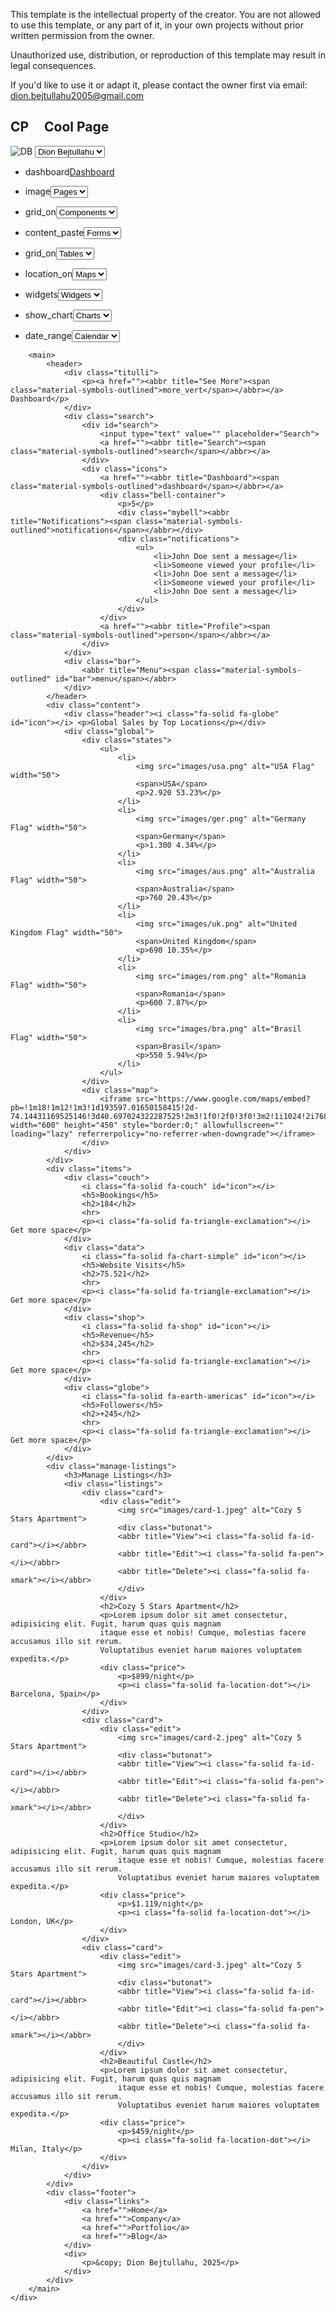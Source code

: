 This template is the intellectual property of the creator.
You are not allowed to use this template, or any part of it, in your own projects without prior written permission from the owner.

Unauthorized use, distribution, or reproduction of this template may result in legal consequences.

If you'd like to use it or adapt it, please contact the owner first via email: dion.bejtullahu2005@gmail.com

<!DOCTYPE html>
<html lang="en">
<head>
    <meta charset="UTF-8">
    <meta name="viewport" content="width=device-width, initial-scale=1.0">
    <title>Document</title>
    <link rel="stylesheet" href="styles.css">
    <link rel="stylesheet" href="https://cdnjs.cloudflare.com/ajax/libs/font-awesome/6.5.1/css/all.min.css" integrity="sha512-DTOQO9RWCH3ppGqcWaEA1BIZOC6xxalwEsw9c2QQeAIftl+Vegovlnee1c9QX4TctnWMn13TZye+giMm8e2LwA==" crossorigin="anonymous" referrerpolicy="no-referrer" />
    <link rel="stylesheet" href="https://fonts.googleapis.com/css2?family=Material+Symbols+Outlined:opsz,wght,FILL,GRAD@24,400,0,0&icon_names=default" />
</head>
<body>
    <div class="container">
        <nav>
            <div class="nav">
            <div class="header">
                <h2>CP &nbsp;&nbsp;&nbsp; Cool Page</h2>
            </div>
            <div class="account">
                <img src="images/accpic.png" alt="DB"/>
                <select name="account" id="account">
                    <option value="">Dion Bejtullahu</option>
                </select>
            </div>
            <div class="menu">
                <ul>
                    <li id="dashboard"><p><span class="material-symbols-outlined" id="fill">dashboard</span><a href="cssfinal.html">Dashboard</a></p></li>
                    <li id="menu"><p><span class="material-symbols-outlined">image</span><select name="" id="select"><option value=""><a href="cssfinal.html">Pages</a></option></select></p></li> 
                    <li id="menu"><p><span class="material-symbols-outlined">grid_on</span><select name="" id="select"><option value=""><a href="cssfinal.html">Components</a></option></select></p></li>
                    <li id="menu"><p><span class="material-symbols-outlined">content_paste</span><select name="" id="select"><option value=""><a href="cssfinal.html">Forms</a></option></select></p></li>
                    <li id="menu"><p><span class="material-symbols-outlined">grid_on</span><select name="" id="select"><option value=""><a href="cssfinal.html">Tables</a></option></select></p></li>
                    <li id="menu"><p><span class="material-symbols-outlined">location_on</span><select name="" id="select"><option value=""><a href="cssfinal.html">Maps</a></option></select></p></li>
                    <li id="menu"><p><span class="material-symbols-outlined">widgets</span><select name="" id="select"><option value=""><a href="cssfinal.html">Widgets</a></option></select></p></li>
                    <li id="menu"><p><span class="material-symbols-outlined">show_chart</span><select name="" id="select"><option value=""><a href="cssfinal.html">Charts</a></option></select></p></li>
                    <li id="menu"><p><span class="material-symbols-outlined">date_range</span><select name="" id="select"><option value=""><a href="cssfinal.html">Calendar</a></option></select></p></li>
                </ul>
            </div>
        </div>
        </nav>

        <main>
            <header>
                <div class="titulli">
                    <p><a href=""><abbr title="See More"><span class="material-symbols-outlined">more_vert</span></abbr></a> Dashboard</p>
                </div>
                <div class="search">
                    <div id="search">
                        <input type="text" value="" placeholder="Search">
                        <a href=""><abbr title="Search"><span class="material-symbols-outlined">search</span></abbr></a>
                    </div>
                    <div class="icons">
                        <a href=""><abbr title="Dashboard"><span class="material-symbols-outlined">dashboard</span></abbr></a>
                        <div class="bell-container">
                            <p>5</p>
                            <div class="mybell"><abbr title="Notifications"><span class="material-symbols-outlined">notifications</span></abbr></div>
                            <div class="notifications">
                                <ul>
                                    <li>John Doe sent a message</li>
                                    <li>Someone viewed your profile</li>
                                    <li>John Doe sent a message</li>
                                    <li>Someone viewed your profile</li>
                                    <li>John Doe sent a message</li>
                                </ul>
                            </div>
                        </div>
                        <a href=""><abbr title="Profile"><span class="material-symbols-outlined">person</span></abbr></a>
                    </div>
                </div>
                <div class="bar">
                    <abbr title="Menu"><span class="material-symbols-outlined" id="bar">menu</span></abbr>
                </div>
            </header>
            <div class="content">
                <div class="header"><i class="fa-solid fa-globe" id="icon"></i> <p>Global Sales by Top Locations</p></div>
                <div class="global">
                    <div class="states">
                        <ul>
                            <li>
                                <img src="images/usa.png" alt="USA Flag" width="50">
                                <span>USA</span>
                                <p>2.920 53.23%</p>
                            </li>
                            <li>
                                <img src="images/ger.png" alt="Germany Flag" width="50">
                                <span>Germany</span>
                                <p>1.300 4.34%</p>
                            </li>
                            <li>
                                <img src="images/aus.png" alt="Australia Flag" width="50">
                                <span>Australia</span>
                                <p>760 20.43%</p>
                            </li>
                            <li>
                                <img src="images/uk.png" alt="United Kingdom Flag" width="50">
                                <span>United Kingdom</span>
                                <p>690 10.35%</p>
                            </li>
                            <li>
                                <img src="images/rom.png" alt="Romania Flag" width="50">
                                <span>Romania</span>
                                <p>600 7.87%</p>
                            </li>
                            <li>
                                <img src="images/bra.png" alt="Brasil Flag" width="50">
                                <span>Brasil</span>
                                <p>550 5.94%</p>
                            </li>
                        </ul>
                    </div>
                    <div class="map">
                        <iframe src="https://www.google.com/maps/embed?pb=!1m18!1m12!1m3!1d193597.01650158415!2d-74.14431169525146!3d40.697024322287525!2m3!1f0!2f0!3f0!3m2!1i1024!2i768!4f13.1!3m3!1m2!1s0x89c24fa5d33f083b%3A0xc80b8f06e177fe62!2sNew%20York%2C%20NY%2C%20USA!5e0!3m2!1sen!2s!4v1743363056002!5m2!1sen!2s" width="600" height="450" style="border:0;" allowfullscreen="" loading="lazy" referrerpolicy="no-referrer-when-downgrade"></iframe>
                    </div>
                </div>
            </div>
            <div class="items">
                <div class="couch">
                    <i class="fa-solid fa-couch" id="icon"></i>
                    <h5>Bookings</h5>
                    <h2>184</h2>
                    <hr>
                    <p><i class="fa-solid fa-triangle-exclamation"></i> Get more space</p>
                </div>
                <div class="data">
                    <i class="fa-solid fa-chart-simple" id="icon"></i>
                    <h5>Website Visits</h5>
                    <h2>75.521</h2>
                    <hr>
                    <p><i class="fa-solid fa-triangle-exclamation"></i> Get more space</p>
                </div>
                <div class="shop">
                    <i class="fa-solid fa-shop" id="icon"></i>
                    <h5>Revenue</h5>
                    <h2>$34,245</h2>
                    <hr>
                    <p><i class="fa-solid fa-triangle-exclamation"></i> Get more space</p>
                </div>
                <div class="globe">
                    <i class="fa-solid fa-earth-americas" id="icon"></i>
                    <h5>Followers</h5>
                    <h2>+245</h2>
                    <hr>
                    <p><i class="fa-solid fa-triangle-exclamation"></i> Get more space</p>
                </div>
            </div>
            <div class="manage-listings">
                <h3>Manage Listings</h3>
                <div class="listings">
                    <div class="card">
                        <div class="edit">
                            <img src="images/card-1.jpeg" alt="Cozy 5 Stars Apartment">
                            <div class="butonat">
                            <abbr title="View"><i class="fa-solid fa-id-card"></i></abbr>
                            <abbr title="Edit"><i class="fa-solid fa-pen"></i></abbr>
                            <abbr title="Delete"><i class="fa-solid fa-xmark"></i></abbr>
                            </div>
                        </div>
                        <h2>Cozy 5 Stars Apartment</h2>
                        <p>Lorem ipsum dolor sit amet consectetur, adipisicing elit. Fugit, harum quas quis magnam 
                        itaque esse et nobis! Cumque, molestias facere accusamus illo sit rerum. 
                        Voluptatibus eveniet harum maiores voluptatem expedita.</p>
                        <div class="price">
                            <p>$899/night</p>
                            <p><i class="fa-solid fa-location-dot"></i> Barcelona, Spain</p>
                        </div>
                    </div>
                    <div class="card">
                        <div class="edit">
                            <img src="images/card-2.jpeg" alt="Cozy 5 Stars Apartment">
                            <div class="butonat">
                            <abbr title="View"><i class="fa-solid fa-id-card"></i></abbr>
                            <abbr title="Edit"><i class="fa-solid fa-pen"></i></abbr>
                            <abbr title="Delete"><i class="fa-solid fa-xmark"></i></abbr>
                            </div>
                        </div>
                        <h2>Office Studio</h2>
                        <p>Lorem ipsum dolor sit amet consectetur, adipisicing elit. Fugit, harum quas quis magnam 
                            itaque esse et nobis! Cumque, molestias facere accusamus illo sit rerum. 
                            Voluptatibus eveniet harum maiores voluptatem expedita.</p>
                        <div class="price">
                            <p>$1.119/night</p>
                            <p><i class="fa-solid fa-location-dot"></i> London, UK</p>
                        </div>
                    </div>
                    <div class="card">
                        <div class="edit">
                            <img src="images/card-3.jpeg" alt="Cozy 5 Stars Apartment">
                            <div class="butonat">
                            <abbr title="View"><i class="fa-solid fa-id-card"></i></abbr>
                            <abbr title="Edit"><i class="fa-solid fa-pen"></i></abbr>
                            <abbr title="Delete"><i class="fa-solid fa-xmark"></i></abbr>
                            </div>
                        </div>
                        <h2>Beautiful Castle</h2>
                        <p>Lorem ipsum dolor sit amet consectetur, adipisicing elit. Fugit, harum quas quis magnam 
                            itaque esse et nobis! Cumque, molestias facere accusamus illo sit rerum. 
                            Voluptatibus eveniet harum maiores voluptatem expedita.</p>
                        <div class="price">
                            <p>$459/night</p>
                            <p><i class="fa-solid fa-location-dot"></i> Milan, Italy</p>
                        </div>
                    </div>
                </div>
            </div>
            <div class="footer">
                <div class="links">
                    <a href="">Home</a>
                    <a href="">Company</a>
                    <a href="">Portfolio</a>
                    <a href="">Blog</a>
                </div>
                <div>
                    <p>&copy; Dion Bejtullahu, 2025</p>
                </div>
            </div>
        </main>
    </div>
</body>
</html>
